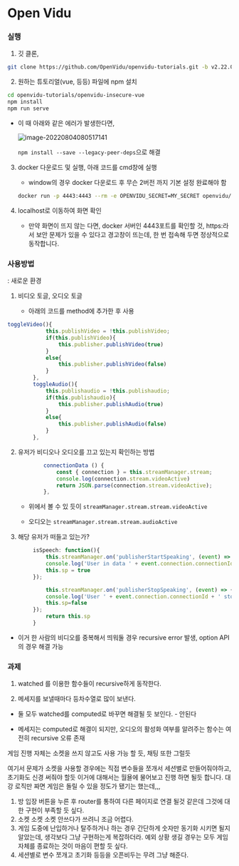 # Open Vidu

### 실행

1) 깃 클론,

```bash
git clone https://github.com/OpenVidu/openvidu-tutorials.git -b v2.22.0
```

2) 원하는 튜토리얼(vue, 등등) 파일에 npm 설치

```bash
cd openvidu-tutorials/openvidu-insecure-vue
npm install
npm run serve
```
   - 이 때 아래와 같은 에러가 발생한다면,

      ![image-20220804080517141](../../../../AppData/Roaming/Typora/typora-user-images/image-20220804080517141.png)

     `npm install --save --legacy-peer-deps`으로 해결

3. docker 다운로드 및 실행, 아래 코드를 cmd창에 실행

   - window의 경우 docker 다운로드 후 무슨 2버전 까지 기본 설정 완료해야 함

   ```bash
   docker run -p 4443:4443 --rm -e OPENVIDU_SECRET=MY_SECRET openvidu/openvidu-server-kms:2.22.0
   ```

4. localhost로 이동하여 화면 확인
   
   - 만약 화면이 뜨지 않는 다면, docker 서버인 4443포트를 확인할 것, https:라서 보안 문제가 있을 수 있다고 경고창이 뜨는데, 한 번 접속해 두면 정상적으로 동작합니다.

### 사용방법

: 새로운 환경

1. 비디오 토글, 오디오 토글
   
   - 아래의 코드를 method에 추가한 후 사용

```javascript
toggleVideo(){
            this.publishVideo = !this.publishVideo;
            if(this.publishVideo){
                this.publisher.publishVideo(true)
            }
            else{
                this.publisher.publishVideo(false)
            }
        },
        toggleAudio(){
            this.publishaudio = !this.publishaudio;
            if(this.publishaudio){
                this.publisher.publishAudio(true)
            }
            else{
                this.publisher.publishAudio(false)
            }
        },
```

2. 유저가 비디오나 오디오를 끄고 있는지 확인하는 방법
   
   ```javascript
           connectionData () {
               const { connection } = this.streamManager.stream;
               console.log(connection.stream.videoActive)
               return JSON.parse(connection.stream.videoActive);
           },
   ```
   
   - 위에서 볼 수 있 듯이 `streamManager.stream.stream.videoActive`
   
   - 오디오는 `streamManager.stream.stream.audioActive`

3. 해당 유저가 떠들고 있는가?

```javascript
        isSpeech: function(){
            this.streamManager.on('publisherStartSpeaking', (event) => {
            console.log('User in data ' + event.connection.connectionId + ' start speaking');
            this.sp = true
        });

            this.streamManager.on('publisherStopSpeaking', (event) => {
            console.log('User ' + event.connection.connectionId + ' stop speaking');
            this.sp=false
        });
            return this.sp
        }
```

- 이거 한 사람의 비디오를 중복해서 띄워둘 경우 recursive error 발생, option API 의 경우 해결 가능





### 과제

1. watched 를 이용한 함수들이 recursive하게 동작한다.

2.  메세지를 보낼때마다 등차수열로 많이 보낸다.

   - 둘 모두 watched를 computed로 바꾸면 해결될 듯 보인다. - 안된다 

   - 메세지는 computed로 해결이 되지만, 오디오의 활성화 여부를 알려주는 함수는 여전히 recursive 오류 존재

게임 진행 자체는 소켓을 쓰지 않고도 사용 가능 할 듯, 채팅 또한 그럴듯

여기서 문제가 소켓을 사용할 경우에는 직접 변수들을 쪼개서 세션별로 만들어줘야하고, 초기화도 신경 써줘야 할듯 이거에 대해서는 월욜에 물어보고 진행 하면 될듯 합니다. 대강 로직만 짜면 게임은 돌릴 수 있을 정도가 됐기는 했는데,,,



1. 방 입장 버튼을 누른 후 router를 통하여 다른 페이지로 연결 될것 같은데 그것에 대한 구현이 부족할 듯 싶다.
2. 소켓 소켓 소켓 안쓰다가 쓰려니 조금 어렵다.
3. 게임 도중에 난입하거나 탈주하거나 하는 경우 간단하게 숫자만 동기화 시키면 될지 알았는데, 생각보다 그냥 구현하는게 복잡하더라. 예외 상황 생길 경우는 모두 게임 자체를 종료하는 것이 마음이 편할 듯 싶다.
4. 세션별로 변수 쪼개고 초기화 등등을 오픈비두는 무려 그냥 해준다.
